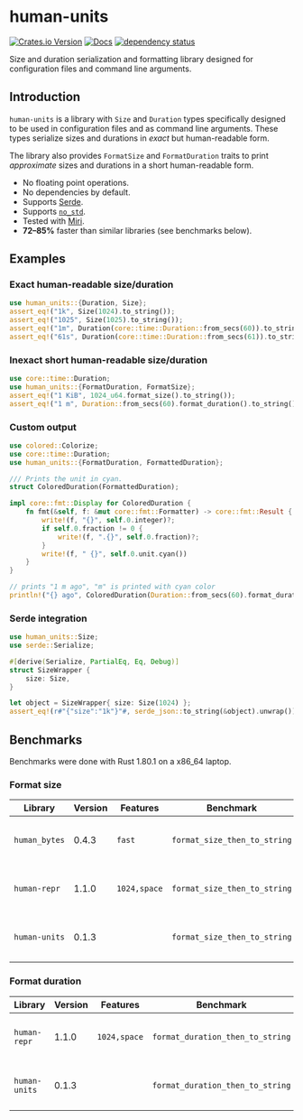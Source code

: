 # human-units

[![Crates.io Version](https://img.shields.io/crates/v/human-units)](https://crates.io/crates/human-units)
[![Docs](https://docs.rs/human-units/badge.svg)](https://docs.rs/human-units)
[![dependency status](https://deps.rs/repo/github/igankevich/human-units/status.svg)](https://deps.rs/repo/github/igankevich/human-units)

Size and duration serialization and formatting library designed for configuration files and command line arguments.


## Introduction

`human-units` is a library with `Size` and `Duration` types specifically designed to be used in configuration files and as command line arguments.
These types serialize sizes and durations in _exact_ but human-readable form.

The library also provides `FormatSize` and `FormatDuration` traits
to print _approximate_ sizes and durations in a short human-readable form.

- No floating point operations.
- No dependencies by default.
- Supports [Serde](https://serde.rs/).
- Supports [`no_std`](https://docs.rust-embedded.org/book/intro/no-std.html).
- Tested with [Miri](https://github.com/rust-lang/miri).
- **72–85%** faster than similar libraries (see benchmarks below).


## Examples

### Exact human-readable size/duration

```rust
use human_units::{Duration, Size};
assert_eq!("1k", Size(1024).to_string());
assert_eq!("1025", Size(1025).to_string());
assert_eq!("1m", Duration(core::time::Duration::from_secs(60)).to_string());
assert_eq!("61s", Duration(core::time::Duration::from_secs(61)).to_string());
```

### Inexact short human-readable size/duration

```rust
use core::time::Duration;
use human_units::{FormatDuration, FormatSize};
assert_eq!("1 KiB", 1024_u64.format_size().to_string());
assert_eq!("1 m", Duration::from_secs(60).format_duration().to_string());
```

### Custom output

```rust
use colored::Colorize;
use core::time::Duration;
use human_units::{FormatDuration, FormattedDuration};

/// Prints the unit in cyan.
struct ColoredDuration(FormattedDuration);

impl core::fmt::Display for ColoredDuration {
    fn fmt(&self, f: &mut core::fmt::Formatter) -> core::fmt::Result {
        write!(f, "{}", self.0.integer)?;
        if self.0.fraction != 0 {
            write!(f, ".{}", self.0.fraction)?;
        }
        write!(f, " {}", self.0.unit.cyan())
    }
}

// prints "1 m ago", "m" is printed with cyan color
println!("{} ago", ColoredDuration(Duration::from_secs(60).format_duration()));
```

### Serde integration

```rust
use human_units::Size;
use serde::Serialize;

#[derive(Serialize, PartialEq, Eq, Debug)]
struct SizeWrapper {
    size: Size,
}

let object = SizeWrapper{ size: Size(1024) };
assert_eq!(r#"{"size":"1k"}"#, serde_json::to_string(&object).unwrap());
```

## Benchmarks

Benchmarks were done with Rust 1.80.1 on a x86\_64 laptop.

### Format size

| Library | Version | Features | Benchmark | Time |
|---------|---------|----------|-----------|------|
| `human_bytes` | 0.4.3 | `fast`       | `format_size_then_to_string` | 88.40 ns ± 5.02 ns|
| `human-repr`  | 1.1.0 | `1024,space` | `format_size_then_to_string` | 161.38 ns ± 13.29 ns|
| `human-units` | 0.1.3 |              | `format_size_then_to_string` | **24.24 ns ± 1.23 ns** |

### Format duration

| Library | Version | Features | Benchmark | Time |
|---------|---------|----------|-----------|------|
| `human-repr`  | 1.1.0 | `1024,space` | `format_duration_then_to_string` | 229.47 ns ± 11.90 ns|
| `human-units` | 0.1.3 |              | `format_duration_then_to_string` | **41.55 ns ± 2.77 ns** |
